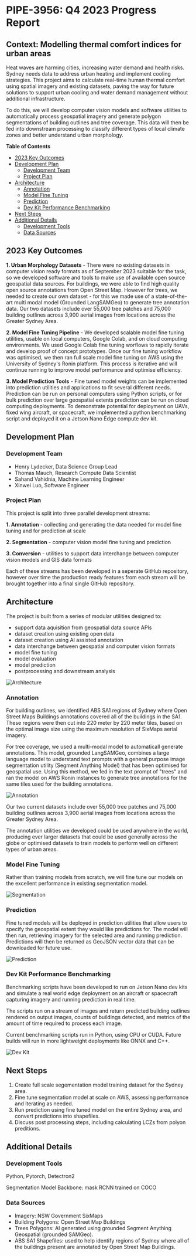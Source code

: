 # PIPE-3956: Q4 2023 Progress Report

## Context: Modelling thermal comfort indices for urban areas

Heat waves are harming cities, increasing water demand and health risks. 
Sydney needs data to address urban heating and implement cooling strategies. 
This project aims to calculate real-time human thermal comfort using spatial imagery and existing datasets, paving the way for future solutions to support urban cooling and water demand management without additional infrastructure.

To do this, we will develop computer vision models and software utilities to automatically process geospatial imagery and generate polygon segmentations of building outlines and tree coverage. This data will then be fed into downstream processing to classify different types of local climate zones and better understand urban morphology.

**Table of Contents**
- [2023 Key Outcomes](#2023-key-outcomes)
- [Development Plan](#development-plan)
  * [Development Team](#development-team)
  * [Project Plan](#project-plan)
- [Architecture](#architecture)
  * [Annotation](#annotation)
  * [Model Fine Tuning](#model-fine-tuning)
  * [Prediction](#prediction)
  * [Dev Kit Performance Benchmarking](#dev-kit-performance-benchmarking)
- [Next Steps](#next-steps)
- [Additional Details](#additional-details)
  * [Development Tools](#development-tools)
  * [Data Sources](#data-sources)

## 2023 Key Outcomes

**1. Urban Morphology Datasets** - There were no existing datasets in computer vision ready formats as of September 2023 suitable for the task, so we developed software and tools to make use of available open source geospatial data sources. For buildings, we were able to find high quality open source annotations from Open Street Map. However for trees, we needed to create our own dataset - for this we made use of a state-of-the-art multi modal model (Grounded LangSAMGeo) to generate tree annotation data. Our two datasets include over 55,000 tree patches and 75,000 building outlines across 3,900 aerial images from locations across the Greater Sydney Area.


**2. Model Fine Tuning Pipeline** - We developed scalable model fine tuning utilities, usable on local computers, Google Colab, and on cloud computing environments. We used Google Colab fine tuning worflows to rapidly iterate and develop proof of concept prototypes. Once our fine tuning workflow was optimised, we then ran full scale model fine tuning on AWS using the University of Sydney's Ronin platform. This process is iterative and will continue running to improve model performance and optimise efficiency.


**3. Model Prediction Tools** - Fine tuned model weights can be implemented into prediction utilities and applications to fit several different needs. Prediction can be run on personal computers using Python scripts, or for bulk prediction over large geospatial extents prediction can be run on cloud computing deployments. To demonstrate potential for deployment on UAVs, fixed wing aircraft, or spacecraft, we implemented a python benchmarking script and deployed it on a Jetson Nano Edge compute dev kit. 

## Development Plan

### Development Team

- Henry Lydecker, Data Science Group Lead
- Thomas Mauch, Research Compute Data Scientist
- Sahand Vahidnia, Machine Learning Engineer
- Xinwei Luo, Software Engineer

### Project Plan

This project is split into three parallel development streams:

**1. Annotation** - collecting and generating the data needed for model fine tuning and for prediction at scale

**2. Segmentation** - computer vision model fine tuning and prediction

**3. Conversion** - utilities to support data interchange between computer vision models and GIS data formats

Each of these streams has been developed in a seperate GitHub repository, however over time the production ready features from each stream will be brought together into a final single GitHub repository.

## Architecture

The project is built from a series of modular utilities designed to:
- support data aquisition from geospatial data source APIs
- dataset creation using existing open data
- dataset creation using AI assisted annotation
- data interchange between geospatial and computer vision formats
- model fine tuning
- model evaluation
- model prediction
- postprocessing and downstream analysis

![Architecture](https://github.com/Sydney-Informatics-Hub/PIPE-3956-aerial-segmentation/blob/0c437dca213e562cc1f1bb187bed1b98ca92aee1/docs/aerial_seg_architecture.png)

### Annotation

For building outlines, we identified ABS SA1 regions of Sydney where Open Street Maps Buildings annotations covered all of the buildings in the SA1. These regions were then cut into 220 meter by  220 meter tiles, based on the optimal image size using the maximum resolution of SixMaps aerial imagery.

For tree coverage, we used a multi-modal model to automaticall generate annotations. This model, grounded LangSAMGeo, combines a large language model to understand text prompts with a general purpose image segmentation utility (Segment Anything Model) that has been optimised for geospatial use. Using this method, we fed in the text prompt of "trees" and ran the model on AWS Ronin instances to generate tree annotations for the same tiles used for the building annotations.

![Annotation](https://github.com/Sydney-Informatics-Hub/PIPE-3956-aerial-segmentation/blob/fdc030840f370e3bfe9e73910d92406e869175ed/docs/aerial-seg-annotation.png)

Our two current datasets include over 55,000 tree patches and 75,000 building outlines across 3,900 aerial images from locations across the Greater Sydney Area. 

The annotation utilities we developed could be used anywhere in the world, producing ever larger datasets that could be used generally across the globe or optimised datasets to train models to perform well on different types of urban areas.
  
### Model Fine Tuning

Rather than training models from scratch, we will fine tune our models on the excellent performance in existing segmentation model. 

![Segmentation](https://github.com/Sydney-Informatics-Hub/PIPE-3956-aerial-segmentation/blob/fdc030840f370e3bfe9e73910d92406e869175ed/docs/aerial-seg-fine-tuning.png)

### Prediction 

Fine tuned models will be deployed in prediction utilities that allow users to specify the geospatial extent they would like predictions for. The model will then run, retrieving imagery for the selected area and running prediction. Predictions will then be returned as GeoJSON vector data that can be downloaded for future use.

![Prediction](https://github.com/Sydney-Informatics-Hub/PIPE-3956-aerial-segmentation/blob/678047bd8e161a15ae875a31d67d0c12ae982e9f/docs/aerial-seg-Inference-Application.png)

### Dev Kit Performance Benchmarking

Benchmarking scripts have been developed to run on Jetson Nano dev kits and simulate a real world edge deployment on an aircraft or spacecraft capturing imagery and running prediction in real time.

The scripts run on a stream of images and return predicted building outlines rendered on output images, counts of buildings detected, and metrics of the amount of time required to process each image.

Current benchmarking scripts run in Python, using CPU or CUDA. Future builds will run in more lightweight deployments like ONNX and C++.

![Dev Kit](https://github.com/Sydney-Informatics-Hub/PIPE-3956-aerial-segmentation/blob/fdc030840f370e3bfe9e73910d92406e869175ed/docs/aerial_seg_figure.png)

## Next Steps

1. Create full scale segementation model training dataset for the Sydney area.
2. Fine tune segmentation model at scale on AWS, assessing performance and iterating as needed.
3. Run prediction using fine tuned model on the entire Sydney area, and convert predictions into shapefiles.
4. Discuss post processing steps, including calculating LCZs from polyon preditions.

## Additional Details

### Development Tools

Python, Pytorch, Detectron2

Segmentation Model Backbone: mask RCNN trained on COCO

### Data Sources

- Imagery: NSW Government SixMaps
- Building Polygons: Open Street Map Buildings
- Trees Polygons: AI generated using grounded Segment Anything Geospatial (grounded SAMGeo).
- ABS SA1 Shapefiles: used to help identify regions of Sydney where all of the buildings present are annotated by Open Street Map Buildings.
